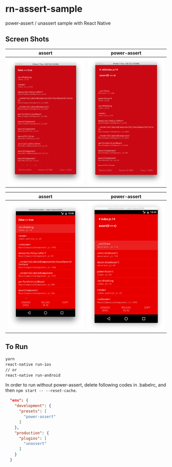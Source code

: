 rn-assert-sample
================

power-assert / unassert sample with React Native

Screen Shots
------------

| assert | power-assert |
|--- | --- |
| <img src="https://raw.githubusercontent.com/januswel/rn-assert-sample/images/images/ios-assert.png" width="320" /> | <img src="https://raw.githubusercontent.com/januswel/rn-assert-sample/images/images/ios-power-assert.png" width="320" /> |

| assert | power-assert |
|--- | --- |
| <img src="https://raw.githubusercontent.com/januswel/rn-assert-sample/images/images/android-assert.png" width="320" /> | <img src="https://raw.githubusercontent.com/januswel/rn-assert-sample/images/images/android-power-assert.png" width="320" /> |

To Run
------

```sh
yarn
react-native run-ios
// or
react-native run-android
```

In order to run without power-assert, delete following codes in .babelrc, and then `npm start -- --reset-cache`.

```json
  "env": {
    "development": {
      "presets": [
        "power-assert"
      ]
    },
    "production": {
      "plugins": [
        "unassert"
      ]
    }
  }
```
